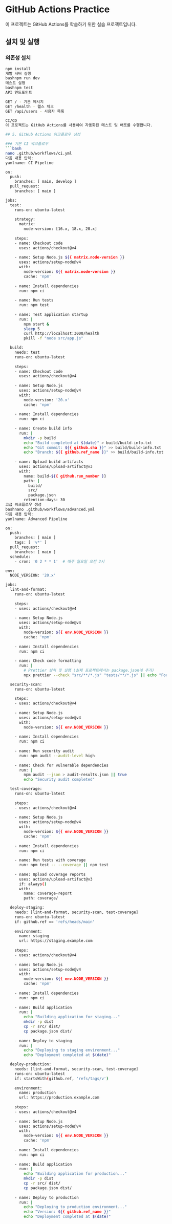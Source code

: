 # GitHub Actions Practice

이 프로젝트는 GitHub Actions를 학습하기 위한 실습 프로젝트입니다.

## 설치 및 실행

### 의존성 설치
```bash
npm install
개발 서버 실행
bashnpm run dev
테스트 실행
bashnpm test
API 엔드포인트

GET / - 기본 메시지
GET /health - 헬스 체크
GET /api/users - 사용자 목록

CI/CD
이 프로젝트는 GitHub Actions를 사용하여 자동화된 테스트 및 배포를 수행합니다.

## 5. GitHub Actions 워크플로우 생성

### 기본 CI 워크플로우
```bash
nano .github/workflows/ci.yml
다음 내용 입력:
yamlname: CI Pipeline

on:
  push:
    branches: [ main, develop ]
  pull_request:
    branches: [ main ]

jobs:
  test:
    runs-on: ubuntu-latest
    
    strategy:
      matrix:
        node-version: [16.x, 18.x, 20.x]
    
    steps:
    - name: Checkout code
      uses: actions/checkout@v4
      
    - name: Setup Node.js ${{ matrix.node-version }}
      uses: actions/setup-node@v4
      with:
        node-version: ${{ matrix.node-version }}
        cache: 'npm'
        
    - name: Install dependencies
      run: npm ci
      
    - name: Run tests
      run: npm test
      
    - name: Test application startup
      run: |
        npm start &
        sleep 5
        curl http://localhost:3000/health
        pkill -f "node src/app.js"

  build:
    needs: test
    runs-on: ubuntu-latest
    
    steps:
    - name: Checkout code
      uses: actions/checkout@v4
      
    - name: Setup Node.js
      uses: actions/setup-node@v4
      with:
        node-version: '20.x'
        cache: 'npm'
        
    - name: Install dependencies
      run: npm ci
      
    - name: Create build info
      run: |
        mkdir -p build
        echo "Build completed at $(date)" > build/build-info.txt
        echo "Git commit: ${{ github.sha }}" >> build/build-info.txt
        echo "Branch: ${{ github.ref_name }}" >> build/build-info.txt
        
    - name: Upload build artifacts
      uses: actions/upload-artifact@v3
      with:
        name: build-${{ github.run_number }}
        path: |
          build/
          src/
          package.json
        retention-days: 30
고급 워크플로우 생성
bashnano .github/workflows/advanced.yml
다음 내용 입력:
yamlname: Advanced Pipeline

on:
  push:
    branches: [ main ]
    tags: [ 'v*' ]
  pull_request:
    branches: [ main ]
  schedule:
    - cron: '0 2 * * 1'  # 매주 월요일 오전 2시

env:
  NODE_VERSION: '20.x'

jobs:
  lint-and-format:
    runs-on: ubuntu-latest
    
    steps:
    - uses: actions/checkout@v4
    
    - name: Setup Node.js
      uses: actions/setup-node@v4
      with:
        node-version: ${{ env.NODE_VERSION }}
        cache: 'npm'
        
    - name: Install dependencies
      run: npm ci
      
    - name: Check code formatting
      run: |
        # Prettier 설치 및 실행 (실제 프로젝트에서는 package.json에 추가)
        npx prettier --check "src/**/*.js" "tests/**/*.js" || echo "Formatting check completed"

  security-scan:
    runs-on: ubuntu-latest
    
    steps:
    - uses: actions/checkout@v4
    
    - name: Setup Node.js
      uses: actions/setup-node@v4
      with:
        node-version: ${{ env.NODE_VERSION }}
        
    - name: Install dependencies
      run: npm ci
      
    - name: Run security audit
      run: npm audit --audit-level high
      
    - name: Check for vulnerable dependencies
      run: |
        npm audit --json > audit-results.json || true
        echo "Security audit completed"

  test-coverage:
    runs-on: ubuntu-latest
    
    steps:
    - uses: actions/checkout@v4
    
    - name: Setup Node.js
      uses: actions/setup-node@v4
      with:
        node-version: ${{ env.NODE_VERSION }}
        cache: 'npm'
        
    - name: Install dependencies
      run: npm ci
      
    - name: Run tests with coverage
      run: npm test -- --coverage || npm test
      
    - name: Upload coverage reports
      uses: actions/upload-artifact@v3
      if: always()
      with:
        name: coverage-report
        path: coverage/

  deploy-staging:
    needs: [lint-and-format, security-scan, test-coverage]
    runs-on: ubuntu-latest
    if: github.ref == 'refs/heads/main'
    
    environment:
      name: staging
      url: https://staging.example.com
    
    steps:
    - uses: actions/checkout@v4
    
    - name: Setup Node.js
      uses: actions/setup-node@v4
      with:
        node-version: ${{ env.NODE_VERSION }}
        cache: 'npm'
        
    - name: Install dependencies
      run: npm ci
      
    - name: Build application
      run: |
        echo "Building application for staging..."
        mkdir -p dist
        cp -r src/ dist/
        cp package.json dist/
        
    - name: Deploy to staging
      run: |
        echo "Deploying to staging environment..."
        echo "Deployment completed at $(date)"

  deploy-production:
    needs: [lint-and-format, security-scan, test-coverage]
    runs-on: ubuntu-latest
    if: startsWith(github.ref, 'refs/tags/v')
    
    environment:
      name: production
      url: https://production.example.com
    
    steps:
    - uses: actions/checkout@v4
    
    - name: Setup Node.js
      uses: actions/setup-node@v4
      with:
        node-version: ${{ env.NODE_VERSION }}
        cache: 'npm'
        
    - name: Install dependencies
      run: npm ci
      
    - name: Build application
      run: |
        echo "Building application for production..."
        mkdir -p dist
        cp -r src/ dist/
        cp package.json dist/
        
    - name: Deploy to production
      run: |
        echo "Deploying to production environment..."
        echo "Version: ${{ github.ref_name }}"
        echo "Deployment completed at $(date)"
